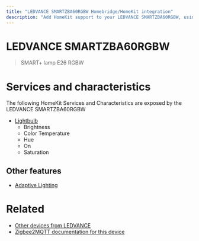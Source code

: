 ```yaml
---
title: "LEDVANCE SMARTZBA60RGBW Homebridge/HomeKit integration"
description: "Add HomeKit support to your LEDVANCE SMARTZBA60RGBW, using Homebridge, Zigbee2MQTT and homebridge-z2m."
---
```

<!---
This file has been GENERATED using src/docgen/docgen.ts
DO NOT EDIT THIS FILE MANUALLY!
-->
# LEDVANCE SMARTZBA60RGBW
> SMART+ lamp E26 RGBW


# Services and characteristics
The following HomeKit Services and Characteristics are exposed by
the LEDVANCE SMARTZBA60RGBW

* [Lightbulb](../../light.md)
  * Brightness
  * Color Temperature
  * Hue
  * On
  * Saturation

## Other features
* [Adaptive Lighting](../../light.md)

# Related
* [Other devices from LEDVANCE](../index.md#ledvance)
* [Zigbee2MQTT documentation for this device](https://www.zigbee2mqtt.io/devices/SMARTZBA60RGBW.html)